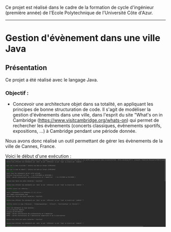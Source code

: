 Ce projet est réalisé dans le cadre de la formation de cycle d'ingénieur (première année) de l'Ecole Polytechnique de l'Université Côte d'Azur.
***
# Gestion d'évènement dans une ville Java

## Présentation
Ce projet a été réalisé avec le langage Java.

### Objectif :
* Concevoir une architecture objet dans sa totalité, en appliquant les principes de bonne structuration de code. Il s'agit de modéliser la gestion d'évênements dans une ville, dans l'esprit du site "What's on in Cambridge (https://www.visitcambridge.org/whats-on) qui permet de rechercher les évênements (concerts classiques, évênements sportifs, expositions, ...) à Cambridge pendant une période donnée.

Nous avons donc réalisé un outil permettant de gérer les évènements de la ville de Cannes, France.

Voici le début d'une exécution :
![alt text](https://github.com/JulienChoukroun/Gestion-d-evenement-dans-une-ville-Java/blob/master/Documentation/testPart1.PNG "Début d'exécution")
